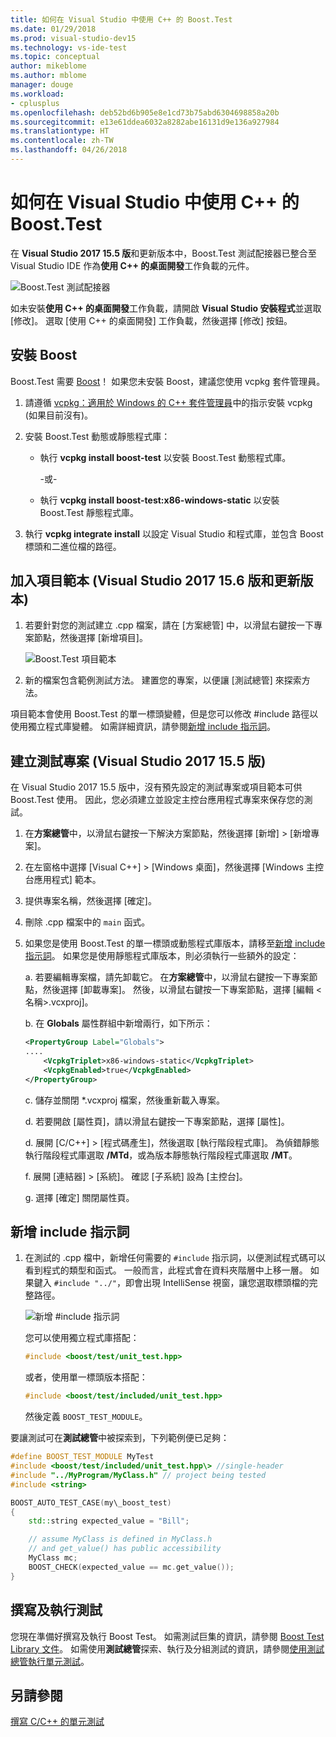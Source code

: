 ```yaml
---
title: 如何在 Visual Studio 中使用 C++ 的 Boost.Test
ms.date: 01/29/2018
ms.prod: visual-studio-dev15
ms.technology: vs-ide-test
ms.topic: conceptual
author: mikeblome
ms.author: mblome
manager: douge
ms.workload:
- cplusplus
ms.openlocfilehash: deb52bd6b905e8e1cd73b75abd6304698858a20b
ms.sourcegitcommit: e13e61ddea6032a8282abe16131d9e136a927984
ms.translationtype: HT
ms.contentlocale: zh-TW
ms.lasthandoff: 04/26/2018
---
```

# <a name="how-to-use-boosttest-for-c-in-visual-studio"></a>如何在 Visual Studio 中使用 C++ 的 Boost.Test

在 **Visual Studio 2017 15.5 版**和更新版本中，Boost.Test 測試配接器已整合至 Visual Studio IDE 作為**使用 C++ 的桌面開發**工作負載的元件。

![Boost.Test 測試配接器](media/cpp-boost-component.png "Boost.Test 測試配接器元件")

如未安裝**使用 C++ 的桌面開發**工作負載，請開啟 **Visual Studio 安裝程式**並選取 [修改]。 選取 [使用 C++ 的桌面開發] 工作負載，然後選擇 [修改] 按鈕。

## <a name="install-boost"></a>安裝 Boost

Boost.Test 需要 [Boost](http://www.boost.org/)！ 如果您未安裝 Boost，建議您使用 vcpkg 套件管理員。

1. 請遵循 [vcpkg：適用於 Windows 的 C++ 套件管理員](/cpp/vcpkg)中的指示安裝 vcpkg (如果目前沒有)。

1. 安裝 Boost.Test 動態或靜態程式庫：

    - 執行 **vcpkg install boost-test** 以安裝 Boost.Test 動態程式庫。

       -或-

    - 執行 **vcpkg install boost-test:x86-windows-static** 以安裝 Boost.Test 靜態程式庫。

1. 執行 **vcpkg integrate install** 以設定 Visual Studio 和程式庫，並包含 Boost 標頭和二進位檔的路徑。

## <a name="add-the-item-template-visual-studio-2017-version-156-and-later"></a>加入項目範本 (Visual Studio 2017 15.6 版和更新版本)

1. 若要針對您的測試建立 .cpp 檔案，請在 [方案總管] 中，以滑鼠右鍵按一下專案節點，然後選擇 [新增項目]。

   ![Boost.Test 項目範本](media/boost_test_item_template.png "Boost.Test 項目範本")

1. 新的檔案包含範例測試方法。 建置您的專案，以便讓 [測試總管] 來探索方法。

項目範本會使用 Boost.Test 的單一標頭變體，但是您可以修改 #include 路徑以使用獨立程式庫變體。 如需詳細資訊，請參閱[新增 include 指示詞](#add_include_directives)。

## <a name="create-a-test-project-visual-studio-2017-version-155"></a>建立測試專案 (Visual Studio 2017 15.5 版)

在 Visual Studio 2017 15.5 版中，沒有預先設定的測試專案或項目範本可供 Boost.Test 使用。 因此，您必須建立並設定主控台應用程式專案來保存您的測試。

1. 在**方案總管**中，以滑鼠右鍵按一下解決方案節點，然後選擇 [新增] > [新增專案]。

1. 在左窗格中選擇 [Visual C++] > [Windows 桌面]，然後選擇 [Windows 主控台應用程式] 範本。

1. 提供專案名稱，然後選擇 [確定]。
1. 刪除 .cpp 檔案中的 `main` 函式。

1. 如果您是使用 Boost.Test 的單一標頭或動態程式庫版本，請移至[新增 include 指示詞](#add_include_directives)。 如果您是使用靜態程式庫版本，則必須執行一些額外的設定：

   a. 若要編輯專案檔，請先卸載它。 在**方案總管**中，以滑鼠右鍵按一下專案節點，然後選擇 [卸載專案]。 然後，以滑鼠右鍵按一下專案節點，選擇 [編輯 <名稱\>.vcxproj]。

   b. 在 **Globals** 屬性群組中新增兩行，如下所示：

    ```xml
    <PropertyGroup Label="Globals">
    ....
        <VcpkgTriplet>x86-windows-static</VcpkgTriplet>
        <VcpkgEnabled>true</VcpkgEnabled>
    </PropertyGroup>
    ```
   c.  儲存並關閉 \*.vcxproj 檔案，然後重新載入專案。

   d. 若要開啟 [屬性頁]，請以滑鼠右鍵按一下專案節點，選擇 [屬性]。

   d. 展開 [C/C++] > [程式碼產生]，然後選取 [執行階段程式庫]。 為偵錯靜態執行階段程式庫選取 **/MTd**，或為版本靜態執行階段程式庫選取 **/MT**。

   f. 展開 [連結器] > [系統]。 確認 [子系統] 設為 [主控台]。

   g. 選擇 [確定] 關閉屬性頁。

## <a name="add-include-directives"></a>新增 include 指示詞

1. 在測試的 .cpp 檔中，新增任何需要的 `#include` 指示詞，以便測試程式碼可以看到程式的類型和函式。 一般而言，此程式會在資料夾階層中上移一層。 如果鍵入 `#include "../"`，即會出現 IntelliSense 視窗，讓您選取標頭檔的完整路徑。

   ![新增 #include 指示詞](media/cpp-gtest-includes.png "將 include 指示詞新增至測試的 .cpp 檔")

   您可以使用獨立程式庫搭配：

   ```cpp
   #include <boost/test/unit_test.hpp>
   ```

   或者，使用單一標頭版本搭配：

   ```cpp
   #include <boost/test/included/unit_test.hpp>
   ```

   然後定義 `BOOST_TEST_MODULE`。

要讓測試可在**測試總管**中被探索到，下列範例便已足夠：

```cpp
#define BOOST_TEST_MODULE MyTest
#include <boost/test/included/unit_test.hpp\> //single-header
#include "../MyProgram/MyClass.h" // project being tested
#include <string>

BOOST_AUTO_TEST_CASE(my\_boost_test)
{
    std::string expected_value = "Bill";

    // assume MyClass is defined in MyClass.h
    // and get_value() has public accessibility
    MyClass mc;
    BOOST_CHECK(expected_value == mc.get_value());
}
```

## <a name="write-and-run-tests"></a>撰寫及執行測試
您現在準備好撰寫及執行 Boost Test。 如需測試巨集的資訊，請參閱 [Boost Test Library 文件](http://www.boost.org/doc/libs/release/libs/test/doc/html/index.html)。 如需使用**測試總管**探索、執行及分組測試的資訊，請參閱[使用測試總管執行單元測試](run-unit-tests-with-test-explorer.md)。

## <a name="see-also"></a>另請參閱
[撰寫 C/C++ 的單元測試](writing-unit-tests-for-c-cpp.md)
